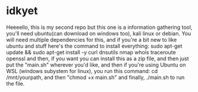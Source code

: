 # idkyet

Heeeello, this is my second repo but this one is a information gathering tool, you'll need ubuntu(can download on windows too), kali linux or debian. You will need multiple dependencies for this, and if you're a bit new to like ubuntu and stuff here's the command to install everything: sudo apt-get update && sudo apt-get install -y curl dnsutils nmap whois traceroute openssl
and then, if you want you can install this as a zip file, and then just put the "main.sh" wherever you'd like, and then if you're using Ubuntu on WSL (windows subystem for linux), you run this command: cd /mnt/yourpath, and then "chmod +x main.sh" and finally, ./main.sh to run the file. 
